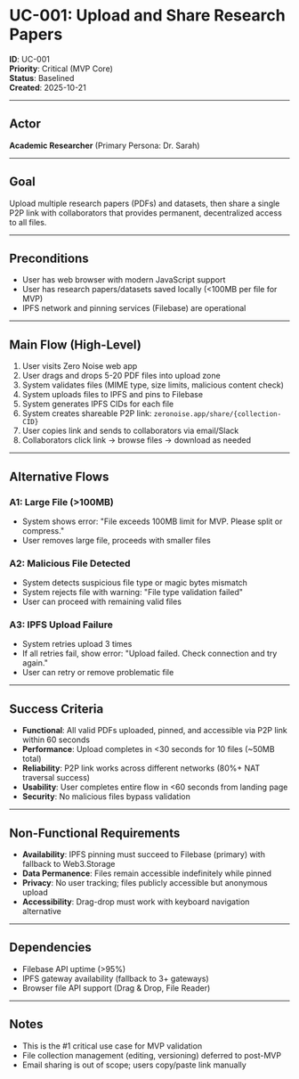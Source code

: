 # UC-001: Upload and Share Research Papers

**ID**: UC-001  
**Priority**: Critical (MVP Core)  
**Status**: Baselined  
**Created**: 2025-10-21

---

## Actor

**Academic Researcher** (Primary Persona: Dr. Sarah)

---

## Goal

Upload multiple research papers (PDFs) and datasets, then share a single P2P link with collaborators that provides permanent, decentralized access to all files.

---

## Preconditions

- User has web browser with modern JavaScript support
- User has research papers/datasets saved locally (<100MB per file for MVP)
- IPFS network and pinning services (Filebase) are operational

---

## Main Flow (High-Level)

1. User visits Zero Noise web app
2. User drags and drops 5-20 PDF files into upload zone
3. System validates files (MIME type, size limits, malicious content check)
4. System uploads files to IPFS and pins to Filebase
5. System generates IPFS CIDs for each file
6. System creates shareable P2P link: `zeronoise.app/share/{collection-CID}`
7. User copies link and sends to collaborators via email/Slack
8. Collaborators click link → browse files → download as needed

---

## Alternative Flows

### A1: Large File (>100MB)
- System shows error: "File exceeds 100MB limit for MVP. Please split or compress."
- User removes large file, proceeds with smaller files

### A2: Malicious File Detected
- System detects suspicious file type or magic bytes mismatch
- System rejects file with warning: "File type validation failed"
- User can proceed with remaining valid files

### A3: IPFS Upload Failure
- System retries upload 3 times
- If all retries fail, show error: "Upload failed. Check connection and try again."
- User can retry or remove problematic file

---

## Success Criteria

- **Functional**: All valid PDFs uploaded, pinned, and accessible via P2P link within 60 seconds
- **Performance**: Upload completes in <30 seconds for 10 files (~50MB total)
- **Reliability**: P2P link works across different networks (80%+ NAT traversal success)
- **Usability**: User completes entire flow in <60 seconds from landing page
- **Security**: No malicious files bypass validation

---

## Non-Functional Requirements

- **Availability**: IPFS pinning must succeed to Filebase (primary) with fallback to Web3.Storage
- **Data Permanence**: Files remain accessible indefinitely while pinned
- **Privacy**: No user tracking; files publicly accessible but anonymous upload
- **Accessibility**: Drag-drop must work with keyboard navigation alternative

---

## Dependencies

- Filebase API uptime (>95%)
- IPFS gateway availability (fallback to 3+ gateways)
- Browser file API support (Drag & Drop, File Reader)

---

## Notes

- This is the #1 critical use case for MVP validation
- File collection management (editing, versioning) deferred to post-MVP
- Email sharing is out of scope; users copy/paste link manually
